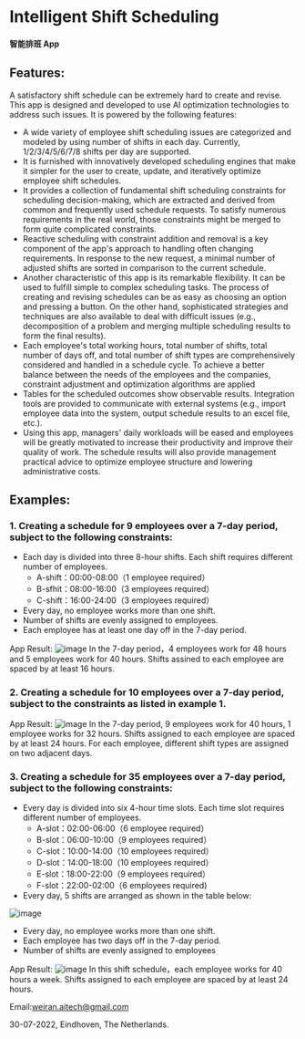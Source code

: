 
# Intelligent Shift Scheduling  
#### 智能排班 App
## Features:
A satisfactory shift schedule can be extremely hard to create and revise. This app is designed and developed to use AI optimization technologies to address such issues. It is powered by the following features:
- A wide variety of employee shift scheduling issues are categorized and modeled by using number of shifts in each day. Currently, 1/2/3/4/5/6/7/8 shifts per day are supported.
- It is furnished with innovatively developed scheduling engines that make it simpler for the user to create, update, and iteratively optimize employee shift schedules.
- It provides a collection of fundamental shift scheduling constraints for scheduling decision-making, which are extracted and derived from common and frequently used schedule requests. To satisfy numerous requirements in the real world, those constraints might be merged to form quite complicated constraints.
- Reactive scheduling with constraint addition and removal is a key component of the app's approach to handling often changing requirements. In response to the new request, a minimal number of adjusted shifts are sorted in comparison to the current schedule.
- Another characteristic of this app is its remarkable flexibility. It can be used to fulfill simple to complex scheduling tasks. The process of creating and revising schedules can be as easy as choosing an option and pressing a button. On the other hand, sophisticated strategies and techniques are also available to deal with difficult issues (e.g., decomposition of a problem and merging multiple scheduling results to form the final results).
- Each employee's total working hours, total number of shifts, total number of days off, and total number of shift types are comprehensively considered and handled in a schedule cycle. To achieve a better balance between the needs of the employees and the companies, constraint adjustment and optimization algorithms are applied
- Tables for the scheduled outcomes show observable results. Integration tools are provided to communicate with external systems (e.g., import employee data into the system, output schedule results to an excel file, etc.).
- Using this app, managers' daily workloads will be eased and employees will be greatly motivated to increase their productivity and improve their quality of work. The schedule results will also provide management practical advice to optimize employee structure and lowering administrative costs.


## Examples:
### 1. Creating a schedule for 9 employees over a 7-day period, subject to the following constraints:
   - Each day is divided into three 8-hour shifts. Each shift requires different number of employees.
     - A-shift：00:00-08:00（1 employee required）
     - B-sfhit：08:00-16:00（3 employees required）
     - C-shift：16:00-24:00（3 employees required）
   - Every day, no employee works more than one shift.
   - Number of shifts are evenly assigned to employees.
   - Each employee has at least one day off in the 7-day period.

App Result:
![image](https://user-images.githubusercontent.com/84350533/119012794-a5a1a800-b996-11eb-8254-cbe54cebc874.png)
In the 7-day period，4 employees work for 48 hours and 5 employees work for 40 hours. Shifts assined to each employee are spaced by at least 16 hours.

### 2. Creating a schedule for 10 employees over a 7-day period, subject to the constraints as listed in example 1.

App Result:
![image](https://user-images.githubusercontent.com/84350533/183247091-44349e8b-6a47-492b-bb71-90b6bf94c437.png)
In the 7-day period, 9 employees work for 40 hours, 1 employee works for 32 hours. Shifts assigned to each employee are spaced by at least 24 hours. For each employee, different shift types are assigned on two adjacent days.

### 3. Creating a schedule for 35 employees over a 7-day period, subject to the following constraints:
   - Every day is divided into six 4-hour time slots. Each time slot requires different number of employees. 
     - A-slot：02:00-06:00（6 employee required）
     - B-slot：06:00-10:00（9 employees required）
     - C-slot：10:00-14:00（10 employees required）
     - D-slot：14:00-18:00（10 employees required）
     - E-slot：18:00-22:00（9 employees required）
     - F-slot：22:00-02:00（6 employees required)
   - Every day, 5 shifts are arranged as shown in the table below:
   
  ![image](https://user-images.githubusercontent.com/84350533/183245697-5dc5c5ad-f774-49d1-93ca-512be6bbd809.png)
   - Every day, no employee works more than one shift.
   - Each employee has two days off in the 7-day period. 
   - Number of shifts are evenly assigned to employees

App Result:
![image](https://user-images.githubusercontent.com/84350533/181852021-45e3dec2-4bf8-42b8-ab56-0e08492d99c3.png)
In this shift schedule，each employee works for 40 hours a week. Shifts assigned to each employee are spaced by at least 24 hours.

Email:weiran.aitech@gmail.com

30-07-2022, Eindhoven, The Netherlands.
